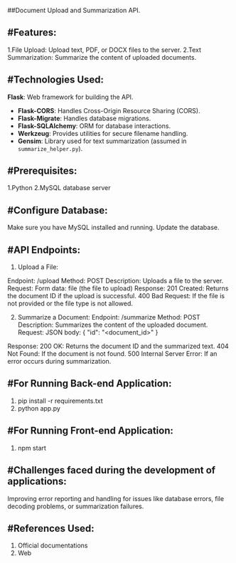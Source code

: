 ##Document Upload and Summarization API.

#Features:
---------
1.File Upload: Upload text, PDF, or DOCX files to the server.
2.Text Summarization: Summarize the content of uploaded documents.

#Technologies Used:
------------------

 **Flask**: Web framework for building the API.
- **Flask-CORS**: Handles Cross-Origin Resource Sharing (CORS).
- **Flask-Migrate**: Handles database migrations.
- **Flask-SQLAlchemy**: ORM for database interactions.
- **Werkzeug**: Provides utilities for secure filename handling.
- **Gensim**: Library used for text summarization (assumed in `summarize_helper.py`).

#Prerequisites:
-------------
1.Python 
2.MySQL database server

#Configure Database:
-------------------
Make sure you have MySQL installed and running. Update the database.

#API Endpoints:
-------------

1. Upload a File:

Endpoint: /upload
Method: POST
Description: Uploads a file to the server.
Request:
Form data: file (the file to upload)
Response:
201 Created: Returns the document ID if the upload is successful.
400 Bad Request: If the file is not provided or the file type is not allowed.


2. Summarize a Document:
Endpoint: /summarize
Method: POST
Description: Summarizes the content of the uploaded document.
Request:
JSON body: { "id": "<document_id>" }

Response:
200 OK: Returns the document ID and the summarized text.
404 Not Found: If the document is not found.
500 Internal Server Error: If an error occurs during summarization.

#For Running Back-end Application:
----------------------------------
1. pip install -r requirements.txt
2. python app.py


#For Running Front-end Application:
-----------------------------------
1. npm start

#Challenges faced during the development of applications:
--------------------------------------------------------

Improving error reporting and handling for issues like database errors, file decoding problems, or summarization failures.

#References Used:
-----------------
1. Official documentations
2. Web
